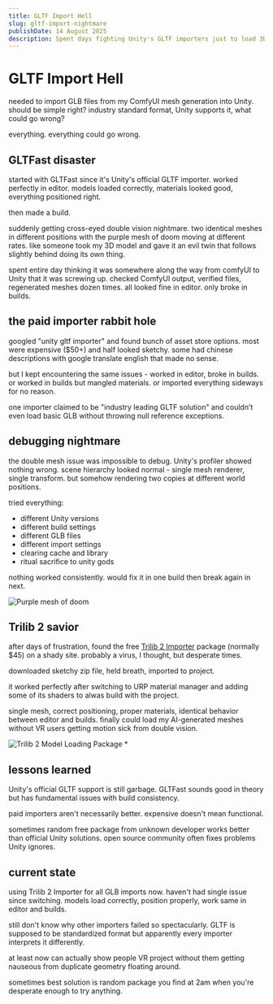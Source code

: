 ```yaml
---
title: GLTF Import Hell
slug: gltf-import-nightmare
publishDate: 14 August 2025
description: Spent days fighting Unity's GLTF importers just to load 3D models without double vision
---
```


# GLTF Import Hell

needed to import GLB files from my ComfyUI mesh generation into Unity. should be simple right? industry standard format, Unity supports it, what could go wrong?

everything. everything could go wrong.

## GLTFast disaster

started with GLTFast since it's Unity's official GLTF importer. worked perfectly in editor. models loaded correctly, materials looked good, everything positioned right.

then made a build.

suddenly getting cross-eyed double vision nightmare. two identical meshes in different positions with the purple mesh of doom moving at different rates. like someone took my 3D model and gave it an evil twin that follows slightly behind doing its own thing.

spent entire day thinking it was somewhere along the way from comfyUI to Unity that it was screwing up. checked ComfyUI output, verified files, regenerated meshes dozen times. all looked fine in editor. only broke in builds.

## the paid importer rabbit hole

googled "unity gltf importer" and found bunch of asset store options. most were expensive ($50+) and half looked sketchy. some had chinese descriptions with google translate english that made no sense.

but I kept encountering the same issues - worked in editor, broke in builds. or worked in builds but mangled materials. or imported everything sideways for no reason.

one importer claimed to be "industry leading GLTF solution" and couldn't even load basic GLB without throwing null reference exceptions.

## debugging nightmare

the double mesh issue was impossible to debug. Unity's profiler showed nothing wrong. scene hierarchy looked normal - single mesh renderer, single transform. but somehow rendering two copies at different world positions.

tried everything:

- different Unity versions
- different build settings
- different GLB files
- different import settings
- clearing cache and library
- ritual sacrifice to unity gods

nothing worked consistently. would fix it in one build then break again in next.


![Purple mesh of doom](WhatsApp%20Image%202025-08-26%20at%2016.48.15_48dbf17e.jpg)


## Trilib 2 savior

after days of frustration, found the free [Trilib 2 Importer](https://assetstore.unity.com/packages/tools/modeling/trilib-2-model-loading-package-157548?srsltid=AfmBOorkkeoJ8pYbhKOGBSNNMTCq7FL1gjmB8y9Sxq6HjIFxWAw4Nw-g) package (normally $45) on a shady site. probably a virus, I thought, but desperate times.

downloaded sketchy zip file, held breath, imported to project.

it worked perfectly after switching to URP material manager and adding some of its shaders to alwas build with the project.

single mesh, correct positioning, proper materials, identical behavior between editor and builds. finally could load my AI-generated meshes without VR users getting motion sick from double vision.

![Trilib 2 Model Loading Package](https://unityassetcollection.com/wp-content/uploads/2020/10/TriLib-2-Model-Loading-Package.jpg)
\* 
## lessons learned

Unity's official GLTF support is still garbage. GLTFast sounds good in theory but has fundamental issues with build consistency.

paid importers aren't necessarily better. expensive doesn't mean functional.

sometimes random free package from unknown developer works better than official Unity solutions. open source community often fixes problems Unity ignores.

## current state

using Trilib 2 Importer for all GLB imports now. haven't had single issue since switching. models load correctly, position properly, work same in editor and builds.

still don't know why other importers failed so spectacularly. GLTF is supposed to be standardized format but apparently every importer interprets it differently.

at least now can actually show people VR project without them getting nauseous from duplicate geometry floating around.

sometimes best solution is random package you find at 2am when you're desperate enough to try anything.
